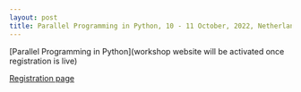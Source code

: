 ```yaml
---
layout: post
title: Parallel Programming in Python, 10 - 11 October, 2022, Netherlands eScience Center
---
```


[Parallel Programming in Python](workshop website will be activated once registration is live)

[Registration page](https://www.eventbrite.co.uk/e/parallel-programming-in-python-tickets-399449653667)
